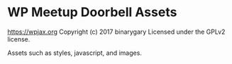 # WP Meetup Doorbell Assets #
https://wpjax.org
Copyright (c) 2017 binarygary
Licensed under the GPLv2 license.

Assets such as styles, javascript, and images.